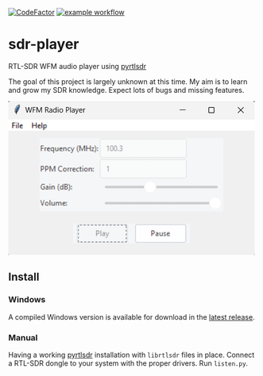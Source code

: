 [![CodeFactor](https://www.codefactor.io/repository/github/mpsparrow/sdr-player/badge)](https://www.codefactor.io/repository/github/mpsparrow/sdr-player)
[![example workflow](https://github.com/mpsparrow/sdr-rec/actions/workflows/black.yml/badge.svg)](https://github.com/mpsparrow/sdr-rec/actions/workflows/black.yml)

# sdr-player
RTL-SDR WFM audio player using [pyrtlsdr](https://github.com/pyrtlsdr/pyrtlsdr)

The goal of this project is largely unknown at this time. My aim is to learn and grow my SDR knowledge. Expect lots of bugs and missing features.

![application](./docs/images/application.png)

## Install

### Windows
A compiled Windows version is available for download in the [latest release](https://github.com/mpsparrow/sdr-player/releases/latest).

### Manual
Having a working [pyrtlsdr](https://github.com/pyrtlsdr/pyrtlsdr) installation with `librtlsdr` files in place. Connect a RTL-SDR dongle to your system with the proper drivers. Run `listen.py`.
